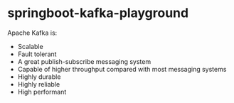# springboot-kafka-playground

Apache Kafka is:

- Scalable
- Fault tolerant
- A great publish-subscribe messaging system
- Capable of higher throughput compared with most messaging systems
- Highly durable
- Highly reliable
- High performant
